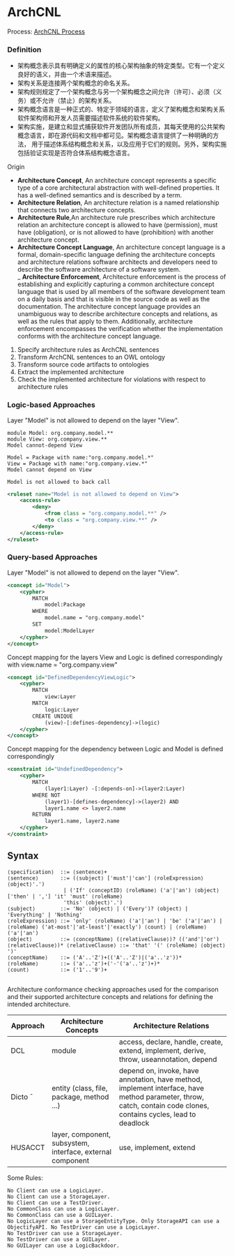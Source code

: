 # ArchCNL

Process: [ArchCNL Process](images/arch-cnl-process.png)

### Definition

 - 架构概念表示具有明确定义的属性的核心架构抽象的特定类型。它有一个定义良好的语义，并由一个术语来描述。
 - 架构关系是连接两个架构概念的命名关系。
 - 架构规则规定了一个架构概念与另一个架构概念之间允许（许可）、必须（义务）或不允许（禁止）的架构关系。
 - 架构概念语言是一种正式的、特定于领域的语言，定义了架构概念和架构关系软件架构师和开发人员需要描述软件系统的软件架构。
 - 架构实施，是建立和显式捕获软件开发团队所有成员，其每天使用的公共架构概念语言，即在源代码和文档中都可见。架构概念语言提供了一种明确的方法，
用于描述体系结构概念和关系，以及应用于它们的规则。另外，架构实施包括验证实现是否符合体系结构概念语言。 

Origin

- **Architecture Concept**, An architecture concept represents a specific type of a core architectural abstraction with 
well-defined properties. It has a well-defined semantics and is described by a term.
- **Architecture Relation**, An architecture relation is a named relationship that connects two architecture concepts.
- **Architecture Rule**,An architecture rule prescribes which architecture relation an architecture concept is allowed 
 to have (permission), must have (obligation), or is not allowed to have (prohibition) with another architecture concept.
- **Architecture Concept Language**, An architecture concept language is a formal, domain-specific language defining the 
architecture concepts and architecture relations software architects and developers need to describe the software 
architecture of a software system.  
_ **Architecture Enforcement**, Architecture enforcement is the process of establishing and explicitly capturing a common 
 architecture concept language that is used by all members of the software development team on a daily basis and that is 
 visible in the source code as well as the documentation. The architecture concept language provides an unambiguous way 
 to describe architecture concepts and relations, as well as the rules that apply to them. Additionally, architecture 
 enforcement encompasses the verification whether the implementation conforms with the architecture concept language.

1. Specify architecture rules as ArchCNL sentences
2. Transform ArchCNL sentences to an OWL ontology
3. Transform source code artifacts to ontologies
4. Extract the implemented architecture
5. Check the implemented architecture for violations with respect to architecture rules


### Logic-based Approaches

Layer "Model" is not allowed to depend on the layer "View".

```dsl
module Model: org.company.model.** 
module View: org.company.view.** 
Model cannot-depend View

Model = Package with name:"org.company.model.*" 
View = Package with name:"org.company.view.*" 
Model cannot depend on View

Model is not allowed to back call
```

```xml
<ruleset name="Model is not allowed to depend on View"> 
    <access-rule>
        <deny>
            <from class = "org.company.model.**" />
            <to class = "org.company.view.**" />
        </deny> 
    </access-rule>
</ruleset>
```

### Query-based Approaches

Layer "Model" is not allowed to depend on the layer "View".

```xml
<concept id="Model"> 
    <cypher>
        MATCH 
            model:Package
        WHERE
            model.name = "org.company.model"
        SET
            model:ModelLayer
    </cypher> 
</concept>
```

Concept mapping for the layers View and Logic is defined correspondingly with view.name = "org.company.view"

```xml
<concept id="DefinedDependencyViewLogic"> 
    <cypher>
        MATCH 
            view:Layer
        MATCH 
            logic:Layer
        CREATE UNIQUE 
            (view)-[:defines-dependency]->(logic)
    </cypher> 
</concept>
```

Concept mapping for the dependency between Logic and Model is defined correspondingly

```xml
<constraint id="UndefinedDependency">
    <cypher>
        MATCH
            (layer1:Layer) -[:depends-on]->(layer2:Layer)
        WHERE NOT 
            (layer1)-[defines-dependency]->(layer2) AND 
            layer1.name <> layer2.name
        RETURN
            layer1.name, layer2.name
    </cypher> 
</constraint>
```

## Syntax

```
⟨specification⟩  ::= ⟨sentence⟩+
⟨sentence⟩       ::= (⟨subject⟩ ['must'|'can'] ⟨roleExpression⟩ ⟨object⟩'.')
                  | ('If' ⟨conceptID⟩ ⟨roleName⟩ ('a'|'an') ⟨object⟩ ['then' | ','] 'it' 'must' ⟨roleName⟩
                  'this' ⟨object⟩'.')
⟨subject⟩        ::= 'No' ⟨object⟩ | ('Every')? ⟨object⟩ | 'Everything' | 'Nothing'
⟨roleExpression⟩ ::= 'only' ⟨roleName⟩ ('a'|'an') | 'be' ('a'|'an') | ⟨roleName⟩ ('at-most'|'at-least'|'exactly') ⟨count⟩ | ⟨roleName⟩ ('a'|'an')
⟨object⟩         ::= ⟨conceptName⟩ (⟨relativeClause⟩)? (('and'|'or') ⟨relativeClause⟩)* ⟨relativeClause⟩ ::= 'that' '(' ⟨roleName⟩ ⟨object⟩ ')'
⟨conceptName⟩    ::= ('A'..'Z')+(('A'..'Z')|('a'..'z'))*
⟨roleName⟩       ::= ('a'..'z')+('-'('a'..'z')+)*
⟨count⟩          ::= ('1'..'9')+
```


## 


Architecture conformance checking approaches used for the comparison and their supported architecture concepts and relations for defining the intended architecture.

| Approach | Architecture Concepts | Architecture Relations  | 
|----------|----------|----------|
| DCL      | module | access, declare, handle, create, extend, implement, derive, throw, useannotation, depend |
| Dicto ̄   | entity (class, file, package, method ...) | depend on, invoke, have annotation, have method, implement interface, have method parameter, throw, catch, contain code clones, contains cycles, lead to deadlock |
| HUSACCT  | layer, component, subsystem, interface, external component | use, implement, extend |
    
Some Rules:

```
No Client can use a LogicLayer.
No Client can use a StorageLayer.
No Client can use a TestDriver.
No CommonClass can use a LogicLayer.
No CommonClass can use a GUILayer.
No LogicLayer can use a StorageEntityType. Only StorageAPI can use a ObjectifyAPI. No TestDriver can use a LogicLayer.
No TestDriver can use a StorageLayer.
No TestDriver can use a GUILayer.
No GUILayer can use a LogicBackdoor.
```
